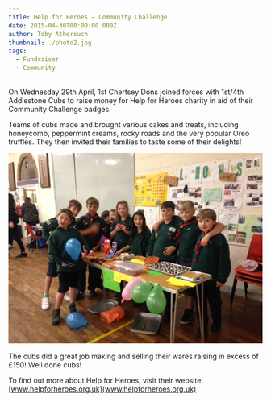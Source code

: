 ```yaml
---
title: Help for Heroes – Community Challenge
date: 2015-04-30T00:00:00.000Z
author: Toby Athersuch
thumbnail: ./photo2.jpg
tags:
  - Fundraiser
  - Community
---
```


On Wednesday 29th April, 1st Chertsey Dons joined forces with 1st/4th Addlestone Cubs to raise money for Help for Heroes charity in aid of their Community Challenge badges.

Teams of cubs made and brought various cakes and treats, including honeycomb, peppermint creams, rocky roads and the very popular Oreo truffles. They then invited their families to taste some of their delights!

![cubs around a stall](./photo2.jpg)

The cubs did a great job making and selling their wares raising in excess of £150! Well done cubs!

To find out more about Help for Heroes, visit their website:
[www.helpforheroes.org.uk](www.helpforheroes.org.uk)

